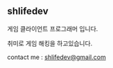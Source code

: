 ## shlifedev
 
  게임 클라이언트 프로그래머 입니다.
  
  취미로 게임 해킹을 하고있습니다.
  
  
  contact me : shlifedev@gmail.com
  
